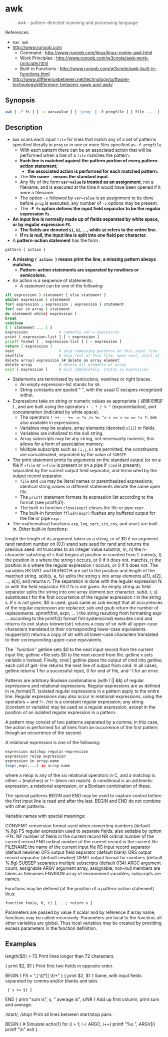 # awk

> awk - pattern-directed scanning and processing language

References

- `man awk`
- http://www.runoob.com
    - Command : http://www.runoob.com/linux/linux-comm-awk.html
    - Work Principles : http://www.runoob.com/w3cnote/awk-work-principle.html
    - Built-in Functions : http://www.runoob.com/w3cnote/awk-built-in-functions.html
- http://www.differencebetween.net/technology/software-technology/difference-between-gawk-and-awk/

## Synopsis

```bash
awk [ -F fs ] [ -v var=value ] [ 'prog' | -f progfile ] [ file ...  ]
```

## Description

- `Awk`  scans  each  input  `file` for lines that match any of a set of patterns specified literally in `prog` or in one or more files specified as `-f progfile`.
    - With each pattern there can be an associated action that will be performed when a  line  of  a  `file` matches the pattern.
    - **Each line is matched against the pattern portion of every pattern-action statement;**
        - **the associated action is performed for each matched pattern.**
    - The **file name `-` means the standard input.**
    - Any file of the form **`var=value` is treated as an assignment**, not a filename, and is executed at the time it would have been opened if it were a filename.
    - The option `-v` followed by `var=value` is an assignment to be done before `prog` is executed; any number of `-v` options may be  present.
    - The  **`-F fs` option defines the input field separator to be the regular expression `fs`.**
- **An  input line is normally made up of fields separated by white space, or by regular expression `FS`.**
    - **The fields are denoted `$1`, `$2`, ..., while `$0` refers to the entire line.**
    - **If `FS` is null, the input line is split into one field per character.**
- A **pattern-action statement** has the form :

```bash
pattern { action }
```

- **A missing `{ action }` means print the line; a missing pattern always matches.**
    - **Pattern-action statements are separated  by  newlines or semicolons.**
- An action is a sequence of statements.
    - A statement can be one of the following:

```bash
if( expression ) statement [ else statement ]
while( expression ) statement
for( expression ; expression ; expression ) statement
for( var in array ) statement
do statement while( expression )
break
continue
{ [ statement ... ] }
expression              # commonly var = expression
print [ expression-list ] [ > expression ]
printf format [ , expression-list ] [ > expression ]
return [ expression ]
next                    # skip remaining patterns on this input line
nextfile                # skip rest of this file, open next, start at top
delete array[ expression ]# delete an array element
delete array            # delete all elements of array
exit [ expression ]     # exit immediately; status is expression
```

- Statements  are  terminated by semicolons, newlines or right braces.
    - An empty expression-list stands for `$0`.
    - String constants are quoted " ", with the usual C escapes recognized within.
- Expressions take on string or numeric values as  appropriate _( 视情况而定 )_ ,  and are  built  using the operators `+ - * / % ^` (exponentiation), and concatenation (indicated by white space).
    - The operators `! ++ -- += -= *= /= %= ^= > >= < <= == != ?:` are also available in expressions.
    - Variables may be scalars, array  elements  (denoted `x[i]`)  or  fields.
    - Variables are initialized to the null string.
    - Array subscripts may be any string, not necessarily numeric; this allows for a form of associative memory.
    - Multiple subscripts such as `[i,j,k]` are permitted; the constituents are concatenated, separated by the value of `SUBSEP`.
- The  print  statement  prints  its arguments on the standard output (or on a file if `>file` or `>>file` is present or on a pipe if `|cmd` is present), separated by the current output field separator, and terminated by the output record separator.
    - `file` and `cmd` may  be  literal names or parenthesized expressions; identical string values in different statements denote the same open file.
    - The `printf` statement formats its expression list according to the format (see printf(3)).
    - The  built-in  function  `close(expr)` closes the file or pipe `expr`.
    - The built-in function `fflush(expr)` flushes any buffered output for the file or pipe `expr`.
- The mathematical functions `exp`, `log`, `sqrt`, `sin`, `cos`, and `atan2` are built in. Other built-in functions:

length the length of its argument taken as a string, or of $0 if no argument.
rand   random number on (0,1)
srand  sets seed for rand and returns the previous seed.
int    truncates to an integer value
substr(s, m, n)
        the n-character substring of s that begins at position m counted from 1.
index(s, t)
        the position in s where the string t occurs, or 0 if it does not.
match(s, r)
        the  position in s where the regular expression r occurs, or 0 if it does not.  The variables RSTART and RLENGTH are set
        to the position and length of the matched string.
split(s, a, fs)
        splits the string s into array elements a[1], a[2], ..., a[n], and returns n.  The separation is done with  the  regular
        expression  fs  or with the field separator FS if fs is not given.  An empty string as field separator splits the string
        into one array element per character.
sub(r, t, s)
        substitutes t for the first occurrence of the regular expression r in the string s.  If s is not given, $0 is used.
gsub   same as sub except that all occurrences of the regular expression are replaced;  sub  and  gsub  return  the  number  of
        replacements.
sprintf(fmt, expr, ... )
        the string resulting from formatting expr ...  according to the printf(3) format fmt
system(cmd)
        executes cmd and returns its exit status
tolower(str)
        returns a copy of str with all upper-case characters translated to their corresponding lower-case equivalents.
toupper(str)
        returns a copy of str with all lower-case characters translated to their corresponding upper-case equivalents.

The ``function'' getline sets $0 to the next input record from the current input file; getline <file sets $0 to the next record from file.  getline x sets variable x instead.  Finally, cmd | getline pipes the output of cmd into getline; each call of  get- line  returns the next line of output from cmd.  In all cases, getline returns 1 for a successful input, 0 for end of file, and -1 for an error.

Patterns are arbitrary Boolean combinations (with ! || &&) of regular expressions and relational expressions.  Regular  expressions are as defined in re_format(7).  Isolated regular expressions in a pattern apply to the entire line.  Regular expressions may also occur in relational expressions, using the operators ~ and !~.  /re/ is a  constant  regular  expression;  any  string (constant  or variable) may be used as a regular expression, except in the position of an isolated regular expression in a pattern.

A pattern may consist of two patterns separated by a comma; in this case, the action is performed for all lines from an  occurrence of the first pattern though an occurrence of the second.

A relational expression is one of the following:

```bash
expression matchop regular-expression
expression relop expression
expression in array-name
(expr,expr,...) in array-name
```

where  a relop is any of the six relational operators in C, and a matchop is either ~ (matches) or !~ (does not match).  A conditional is an arithmetic expression, a relational expression, or a Boolean combination of these.

The special patterns BEGIN and END may be used to capture control before the first input line  is  read  and  after  the  last. BEGIN and END do not combine with other patterns.

Variable names with special meanings:

CONVFMT
       conversion format used when converting numbers (default %.6g)
FS     regular expression used to separate fields; also settable by option -Ffs.
NF     number of fields in the current record
NR     ordinal number of the current record
FNR    ordinal number of the current record in the current file
FILENAME
       the name of the current input file
RS     input record separator (default newline)
OFS    output field separator (default blank)
ORS    output record separator (default newline)
OFMT   output format for numbers (default %.6g)
SUBSEP separates multiple subscripts (default 034)
ARGC   argument count, assignable
ARGV   argument array, assignable; non-null members are taken as filenames
ENVIRON
       array of environment variables; subscripts are names.

Functions may be defined (at the position of a pattern-action statement) thus:

`function foo(a, b, c) { ...; return x }`

Parameters  are  passed by value if scalar and by reference if array name; functions may be called recursively.  Parameters are local to the function; all other variables are global.  Thus local variables may be created by providing excess  parameters  in the function definition.

## Examples

length($0) > 72
       Print lines longer than 72 characters.

{ print $2, $1 }
       Print first two fields in opposite order.

BEGIN { FS = ",[ \t]*|[ \t]+" }
      { print $2, $1 }
       Same, with input fields separated by comma and/or blanks and tabs.

     { s += $1 }
END  { print "sum is", s, " average is", s/NR }
       Add up first column, print sum and average.

/start/, /stop/
       Print all lines between start/stop pairs.

BEGIN     {    # Simulate echo(1)
     for (i = 1; i < ARGC; i++) printf "%s ", ARGV[i]
     printf "\n"
     exit }
